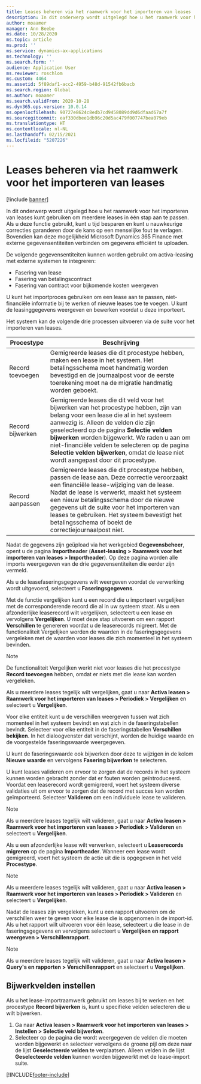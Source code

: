 ```yaml
---
title: Leases beheren via het raamwerk voor het importeren van leases
description: In dit onderwerp wordt uitgelegd hoe u het raamwerk voor het importeren van leases kunt gebruiken om meerdere leases tegelijk aan te passen.
author: moaamer
manager: Ann Beebe
ms.date: 10/28/2020
ms.topic: article
ms.prod: ''
ms.service: dynamics-ax-applications
ms.technology: ''
ms.search.form: ''
audience: Application User
ms.reviewer: roschlom
ms.custom: 4464
ms.assetid: 5f89daf1-acc2-4959-b48d-91542fb6bacb
ms.search.region: Global
ms.author: moaamer
ms.search.validFrom: 2020-10-28
ms.dyn365.ops.version: 10.0.14
ms.openlocfilehash: 90727e8624c8edb7cd9458089dd9d6dfaad67a7f
ms.sourcegitcommit: eaf330dbee1db96c20d5ac479f007747bea079eb
ms.translationtype: HT
ms.contentlocale: nl-NL
ms.lasthandoff: 02/15/2021
ms.locfileid: "5207226"
---
```

# <a name="manage-leases-through-the-lease-import-framework"></a>Leases beheren via het raamwerk voor het importeren van leases

[!include [banner](../includes/banner.md)]

In dit onderwerp wordt uitgelegd hoe u het raamwerk voor het importeren van leases kunt gebruiken om meerdere leases in één stap aan te passen. Als u deze functie gebruikt, kunt u tijd besparen en kunt u nauwkeurige correcties garanderen door de kans op een menselijke fout te verlagen. Bovendien kan deze mogelijkheid Microsoft Dynamics 365 Finance met externe gegevensentiteiten verbinden om gegevens efficiënt te uploaden.

De volgende gegevensentiteiten kunnen worden gebruikt om activa-leasing met externe systemen te integreren:

- Fasering van lease
- Fasering van betalingscontract
- Fasering van contract voor bijkomende kosten weergeven

U kunt het importproces gebruiken om een lease aan te passen, niet-financiële informatie bij te werken of nieuwe leases toe te voegen. U kunt de leasinggegevens weergeven en bewerken voordat u deze importeert.

Het systeem kan de volgende drie processen uitvoeren via de suite voor het importeren van leases.

| Procestype  | Beschrijving |
|---------------|-------------|
| Record toevoegen    | Gemigreerde leases die dit procestype hebben, maken een lease in het systeem. Het betalingsschema moet handmatig worden bevestigd en de journaalpost voor de eerste toerekening moet na de migratie handmatig worden geboekt. |
| Record bijwerken | Gemigreerde leases die dit veld voor het bijwerken van het procestype hebben, zijn van belang voor een lease die al in het systeem aanwezig is. Alleen de velden die zijn geselecteerd op de pagina **Selectie velden bijwerken** worden bijgewerkt. We raden u aan om niet-financiële velden te selecteren op de pagina **Selectie velden bijwerken**, omdat de lease niet wordt aangepast door dit procestype. |
| Record aanpassen | Gemigreerde leases die dit procestype hebben, passen de lease aan. Deze correctie veroorzaakt een financiële lease-wijziging van de lease. Nadat de lease is verwerkt, maakt het systeem een nieuw betalingsschema door de nieuwe gegevens uit de suite voor het importeren van leases te gebruiken. Het systeem bevestigt het betalingsschema of boekt de correctiejournaalpost niet. |

Nadat de gegevens zijn geüpload via het werkgebied **Gegevensbeheer**, opent u de pagina **Importheader** (**Asset-leasing \> Raamwerk voor het importeren van leases \> Importheader**). Op deze pagina worden alle imports weergegeven van de drie gegevensentiteiten die eerder zijn vermeld.

Als u de leasefaseringsgegevens wilt weergeven voordat de verwerking wordt uitgevoerd, selecteert u **Faseringsgegevens**.

Met de functie vergelijken kunt u een record die u importeert vergelijken met de corresponderende record die al in uw systeem staat. Als u een afzonderlijke leaserecord wilt vergelijken, selecteert u een lease en vervolgens **Vergelijken**. U moet deze stap uitvoeren om een rapport **Verschillen** te genereren voordat u de leaserecords migreert. Met de functionaliteit Vergelijken worden de waarden in de faseringsgegevens vergeleken met de waarden voor leases die zich momenteel in het systeem bevinden.

> [!NOTE]
> De functionaliteit Vergelijken werkt niet voor leases die het procestype **Record toevoegen** hebben, omdat er niets met die lease kan worden vergeleken.
>
> Als u meerdere leases tegelijk wilt vergelijken, gaat u naar **Activa leasen \> Raamwerk voor het importeren van leases \> Periodiek \> Vergelijken** en selecteert u **Vergelijken**.

Voor elke entiteit kunt u de verschillen weergeven tussen wat zich momenteel in het systeem bevindt en wat zich in de faseringstabellen bevindt. Selecteer voor elke entiteit in de faseringstabellen **Verschillen bekijken**. In het dialoogvenster dat verschijnt, worden de huidige waarde en de voorgestelde faseringswaarde weergegeven.

U kunt de faseringswaarde ook bijwerken door deze te wijzigen in de kolom **Nieuwe waarde** en vervolgens **Fasering bijwerken** te selecteren.

U kunt leases valideren om ervoor te zorgen dat de records in het systeem kunnen worden gebracht zonder dat er fouten worden geïntroduceerd. Voordat een leaserecord wordt gemigreerd, voert het systeem diverse validaties uit om ervoor te zorgen dat de record met succes kan worden geïmporteerd. Selecteer **Valideren** om een individuele lease te valideren.

> [!NOTE]
> Als u meerdere leases tegelijk wilt valideren, gaat u naar **Activa leasen \> Raamwerk voor het importeren van leases \> Periodiek \> Valideren** en selecteert u **Vergelijken**.

Als u een afzonderlijke lease wilt verwerken, selecteert u **Leaserecords migreren** op de pagina **Importheader**. Wanneer een lease wordt gemigreerd, voert het systeem de actie uit die is opgegeven in het veld **Procestype**.

> [!NOTE]
> Als u meerdere leases tegelijk wilt valideren, gaat u naar **Activa leasen \> Raamwerk voor het importeren van leases \> Periodiek \> Valideren** en selecteert u **Vergelijken**.

Nadat de leases zijn vergeleken, kunt u een rapport uitvoeren om de verschillen weer te geven voor elke lease die is opgenomen in de import-id. Als u het rapport wilt uitvoeren voor één lease, selecteert u die lease in de faseringsgegevens en vervolgens selecteert u **Vergelijken en rapport weergeven \> Verschillenrapport**.

> [!NOTE]
> Als u meerdere leases tegelijk wilt valideren, gaat u naar **Activa leasen \> Query's en rapporten \> Verschillenrapport** en selecteert u **Vergelijken**.

## <a name="set-up-update-fields"></a>Bijwerkvelden instellen

Als u het lease-importraamwerk gebruikt om leases bij te werken en het procestype **Record bijwerken** is, kunt u specifieke velden selecteren die u wilt bijwerken.

1. Ga naar **Activa leasen \> Raamwerk voor het importeren van leases \> Instellen \> Selectie veld bijwerken**.
2. Selecteer op de pagina die wordt weergegeven de velden die moeten worden bijgewerkt en selecteer vervolgens de groene pijl om deze naar de lijst **Geselecteerde velden** te verplaatsen. Alleen velden in de lijst **Geselecteerde velden** kunnen worden bijgewerkt met de lease-import suite.


[!INCLUDE[footer-include](../../includes/footer-banner.md)]